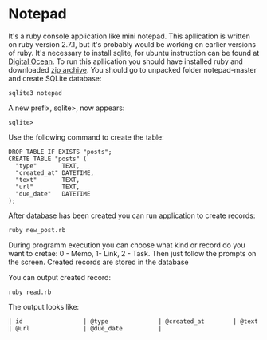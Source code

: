 # Notepad
It's a ruby console application like mini notepad. 
This apllication is written on ruby version 2.7.1, but it's probably would be working on earlier versions of ruby.
It's necessary to install sqlite, for ubuntu instruction can be found at [Digital Ocean](https://www.digitalocean.com/community/tutorials/how-to-install-and-use-sqlite-on-ubuntu-20-04).
To run this apllication you should have installed ruby and downloaded [zip archive](https://github.com/madmol/notepad/archive/refs/heads/master.zip).
You should go to unpacked folder notepad-master and create SQLite database:
```
sqlite3 notepad
```
A new prefix, sqlite>, now appears:
```
sqlite>
```
Use the following command to create the table:
```
DROP TABLE IF EXISTS "posts";
CREATE TABLE "posts" (
  "type"       TEXT,
  "created_at" DATETIME,
  "text"       TEXT,
  "url"        TEXT,
  "due_date"   DATETIME
);
```
After database has been created you can run application to create records:
```
ruby new_post.rb
```
During programm execution you can choose what kind or record do you want to cretae: 0 - Memo, 1- Link, 2 - Task. Then just follow the prompts on the screen. Created records are stored in the database

You can output created record:

```
ruby read.rb
```
The output looks like:

```
| id                 | @type              | @created_at        | @text              | @url               | @due_date          |
```

